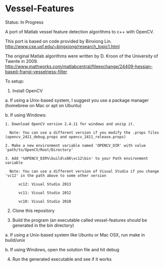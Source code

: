 Vessel-Features
==============

Status: In Progress

A port of Matlab vessel feature detection algorithms to c++ with OpenCV.

This port is based on code provided by Binxiong Lin. 
http://www.cse.usf.edu/~bingxiong/research_topic1.html

The original Matlab algorithms were written by D. Kroon of the University of Twente in 2009.
http://www.mathworks.com/matlabcentral/fileexchange/24409-hessian-based-frangi-vesselness-filter

To setup:

1. Install OpenCV

  a. If using a Unix-based system, I suggest you use a package manager (homebrew on Mac or apt on Ubuntu)
  
  b. If using Windows:
    
    1. Download OpenCV version 2.4.11 for windows and unzip it. 
    
      Note: You can use a different version if you modify the .props files (opencv_2411_debug.props and opencv_2411_release.props)
    
    2. Make a new environment variable named 'OPENCV_DIR' with value 'path/to/OpenCV/Root/Directory'
    
    3. Add '%OPENCV_DIR%\build\x86\vc12\bin' to your Path environment variable
    
      Note: You can use a different version of Visual Studio if you change 'vc12' in the path above to some other version
      
          vc12: Visual Studio 2013
        
          vc11: Visual Studio 2012
        
          vc10: Visual Studio 2010

2. Clone this repository

3. Build the program (an executable called vessel-features should be generated in the bin directory)

  a. If using a Unix-based system like Ubuntu or Mac OSX, run make in build/unix
  
  b. If using Windows, open the solution file and hit debug

4. Run the generated executable and see if it works
